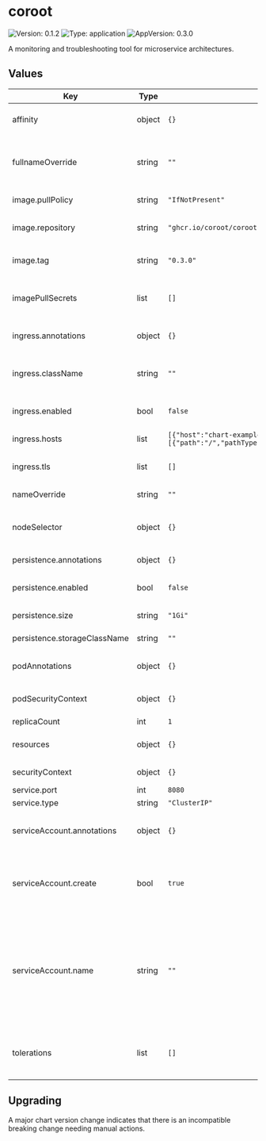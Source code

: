 # coroot

![Version: 0.1.2](https://img.shields.io/badge/Version-0.1.2-informational?style=flat-square) ![Type: application](https://img.shields.io/badge/Type-application-informational?style=flat-square) ![AppVersion: 0.3.0](https://img.shields.io/badge/AppVersion-0.3.0-informational?style=flat-square)

A monitoring and troubleshooting tool for microservice architectures.

## Values

| Key | Type | Default | Description |
|-----|------|---------|-------------|
| affinity | object | `{}` | affinity for scheduling pods |
| fullnameOverride | string | `""` | Overrides helm-generated chart fullname |
| image.pullPolicy | string | `"IfNotPresent"` | Overrides pullpolicy |
| image.repository | string | `"ghcr.io/coroot/coroot"` | Overrides the image repository |
| image.tag | string | `"0.3.0"` | Overrides the image tag |
| imagePullSecrets | list | `[]` | specifies pull secrets for image repository |
| ingress.annotations | object | `{}` | additional annotations for ingress |
| ingress.className | string | `""` | specifies ingress class name (ie nginx) |
| ingress.enabled | bool | `false` | enables ingress for server UI |
| ingress.hosts | list | `[{"host":"chart-example.local","paths":[{"path":"/","pathType":"ImplementationSpecific"}]}]` | hosts for ingress |
| ingress.tls | list | `[]` | tls configuration for ingress |
| nameOverride | string | `""` | overrides chart name |
| nodeSelector | object | `{}` | node selector for scheduling pods |
| persistence.annotations | object | `{}` | pvc annotations |
| persistence.enabled | bool | `false` | enables persistence for coroot |
| persistence.size | string | `"1Gi"` | size of PV to request |
| persistence.storageClassName | string | `""` | storage class name |
| podAnnotations | object | `{}` | Additional annotations for pods |
| podSecurityContext | object | `{}` | Additional pod security context |
| replicaCount | int | `1` |  |
| resources | object | `{}` | resource limits and requests |
| securityContext | object | `{}` | Security context |
| service.port | int | `8080` | service port |
| service.type | string | `"ClusterIP"` | service type |
| serviceAccount.annotations | object | `{}` | Annotations to add to the service account |
| serviceAccount.create | bool | `true` | Specifies whether a service account should be created |
| serviceAccount.name | string | `""` | The name of the service account to use. If not set and create is true, a name is generated using the fullname template |
| tolerations | list | `[]` | node tolerations for scheduling pods |

## Upgrading

A major chart version change indicates that there is an incompatible breaking change needing manual actions.